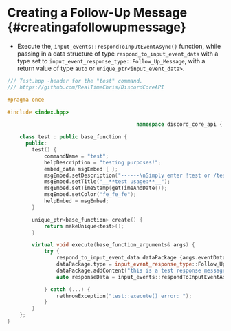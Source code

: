 Creating a Follow-Up Message {#creatingafollowupmessage}
============
- Execute the, `input_events::respondToInputEventAsync()` function, while passing in a data structure of type `respond_to_input_event_data` with a type set	to `input_event_response_type::Follow_Up_Message`, with a return value of type `auto` or `unique_ptr<input_event_data>`.

```cpp
/// Test.hpp -header for the "test" command.
/// https://github.com/RealTimeChris/DiscordCoreAPI

#pragma once

#include <index.hpp>

										  namespace discord_core_api {

	class test : public base_function {
	  public:
		test() {
			commandName = "test";
			helpDescription = "testing purposes!";
			embed_data msgEmbed { };
			msgEmbed.setDescription("------\nSimply enter !test or /test!\n------");
			msgEmbed.setTitle("__**test usage:**__");
			msgEmbed.setTimeStamp(getTimeAndDate());
			msgEmbed.setColor("fe_fe_fe");
			helpEmbed = msgEmbed;
		}

		unique_ptr<base_function> create() {
			return makeUnique<test>();
		}

		virtual void execute(base_function_arguments& args) {
			try {
				respond_to_input_event_data dataPackage {args.eventData};
				dataPackage.type = input_event_response_type::Follow_Up_Message;
				dataPackage.addContent("this is a test response message!");
				auto responseData = input_events::respondToInputEventAsync(const& dataPackage);

			} catch (...) {
				rethrowException("test::execute() error: ");
			}
		}
	};
}
```
